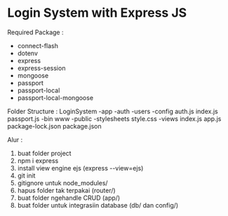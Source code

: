 # Login System with Express JS

Required Package :
   - connect-flash
   - dotenv
   - express
   - express-session
   - mongoose
   - passport
   - passport-local
   - passport-local-mongoose

Folder Structure : 
LoginSystem
   -app
      -auth
      -users
   -config
      auth.js
      index.js
      passport.js
   -bin
      www
   -public
      -stylesheets
         style.css
   -views
      index.js
   app.js
   package-lock.json
   package.json

Alur :
   1. buat folder project
   2. npm i express
   3. install view engine ejs (express --view=ejs)
   3. git init
   4. gitignore untuk node_modules/
   5. hapus folder tak terpakai (router/)
   6. buat folder ngehandle CRUD (app/)
   7. buat folder untuk integrasiin database (db/ dan config/)